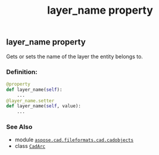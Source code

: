 ﻿---
title: layer_name property
second_title: Aspose.CAD for Python via .NET API References
description: 
type: docs
weight: 320
url: /python-net/aspose.cad.fileformats.cad.cadobjects/cadarc/layer_name/
is_root: false
---

## layer_name property


Gets or sets the name of the layer the entity belongs to.
### Definition:
```python
@property
def layer_name(self):
    ...
@layer_name.setter
def layer_name(self, value):
    ...
```

### See Also
* module [`aspose.cad.fileformats.cad.cadobjects`](../../)
* class [`CadArc`](/cad/python-net/aspose.cad.fileformats.cad.cadobjects/cadarc)
